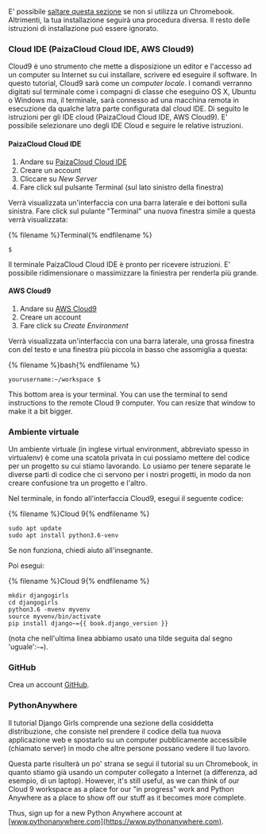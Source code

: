 E' possibile [saltare questa sezione](http://tutorial.djangogirls.org/en/installation/#install-python) se non si utilizza un Chromebook. Altrimenti, la tua installazione seguirà una procedura diversa. Il resto delle istruzioni di installazione puó essere ignorato.

### Cloud IDE (PaizaCloud Cloud IDE, AWS Cloud9)

Cloud9 è uno strumento che mette a disposizione un editor e l'accesso ad un computer su Internet su cui installare, scrivere ed eseguire il software. In questo tutorial, Cloud9 sarà come un *computer locale*. I comandi verranno digitati sul terminale come i compagni di classe che eseguino OS X, Ubuntu o Windows ma, il terminale, sarà connesso ad una macchina remota in esecuzione da qualche latra parte configurata dal cloud IDE. Di seguito le istruzioni per gli IDE cloud (PaizaCloud Cloud IDE, AWS Cloud9). E' possibile selezionare uno degli IDE Cloud e seguire le relative istruzioni.

#### PaizaCloud Cloud IDE

1. Andare su [PaizaCloud Cloud IDE](https://paiza.cloud/)
2. Creare un account
3. Cliccare su *New Server*
4. Fare click sul pulsante Terminal (sul lato sinistro della finestra)

Verrà visualizzata un'interfaccia con una barra laterale e dei bottoni sulla sinistra. Fare click sul pulante "Terminal" una nuova finestra simile a questa verrà visualizzata:

{% filename %}Terminal{% endfilename %}

    $
    

Il terminale PaizaCloud Cloud IDE è pronto per ricevere istruzioni. E' possibile ridimensionare o massimizzare la finiestra per renderla più grande.

#### AWS Cloud9

1. Andare su [AWS Cloud9](https://aws.amazon.com/cloud9/)
2. Creare un account
3. Fare click su *Create Environment*

Verrà visualizzata un'interfaccia con una barra laterale, una grossa finestra con del testo e una finestra più piccola in basso che assomiglia a questa:

{% filename %}bash{% endfilename %}

    yourusername:~/workspace $
    

This bottom area is your terminal. You can use the terminal to send instructions to the remote Cloud 9 computer. You can resize that window to make it a bit bigger.

### Ambiente virtuale

Un ambiente virtuale (in inglese virtual environment, abbreviato spesso in virtualenv) è come una scatola privata in cui possiamo mettere del codice per un progetto su cui stiamo lavorando. Lo usiamo per tenere separate le diverse parti di codice che ci servono per i nostri progetti, in modo da non creare confusione tra un progetto e l'altro.

Nel terminale, in fondo all'interfaccia Cloud9, esegui il seguente codice:

{% filename %}Cloud 9{% endfilename %}

    sudo apt update 
    sudo apt install python3.6-venv
    

Se non funziona, chiedi aiuto all'insegnante.

Poi esegui:

{% filename %}Cloud 9{% endfilename %}

    mkdir djangogirls 
    cd djangogirls
    python3.6 -mvenv myvenv 
    source myvenv/bin/activate 
    pip install django~={{ book.django_version }}
    

(nota che nell'ultima linea abbiamo usato una tilde seguita dal segno 'uguale':`~=`).

### GitHub

Crea un account [GitHub](https://github.com).

### PythonAnywhere

Il tutorial Django Girls comprende una sezione della cosiddetta distribuzione, che consiste nel prendere il codice della tua nuova applicazione web e spostarlo su un computer pubblicamente accessibile (chiamato server) in modo che altre persone possano vedere il tuo lavoro.

Questa parte risulterà un po' strana se segui il tutorial su un Chromebook, in quanto stiamo già usando un computer collegato a Internet (a differenza, ad esempio, di un laptop). However, it's still useful, as we can think of our Cloud 9 workspace as a place for our "in progress" work and Python Anywhere as a place to show off our stuff as it becomes more complete.

Thus, sign up for a new Python Anywhere account at [www.pythonanywhere.com](https://www.pythonanywhere.com).